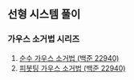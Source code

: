 ## 선형 시스템 풀이
### 가우스 소거법 시리즈 
1. [순수 가우스 소거법 (백준 22940)](pure_gauss.cpp)
2. [피봇팅 가우스 소거법 (백준 22940)](pivoting_gauss.cpp)